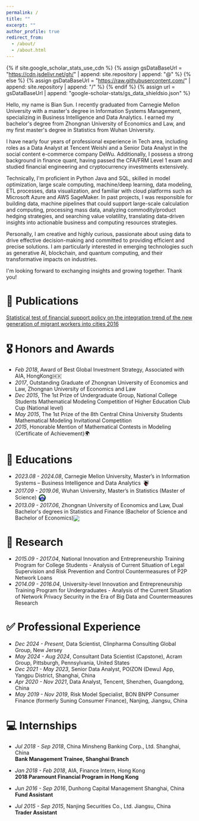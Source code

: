 ```yaml
---
permalink: /
title: ""
excerpt: ""
author_profile: true
redirect_from: 
  - /about/
  - /about.html
---
```


{% if site.google_scholar_stats_use_cdn %}
{% assign gsDataBaseUrl = "https://cdn.jsdelivr.net/gh/" | append: site.repository | append: "@" %}
{% else %}
{% assign gsDataBaseUrl = "https://raw.githubusercontent.com/" | append: site.repository | append: "/" %}
{% endif %}
{% assign url = gsDataBaseUrl | append: "google-scholar-stats/gs_data_shieldsio.json" %}

<span class='anchor' id='about-me'></span>

Hello, my name is Bian Sun. I recently graduated from Carnegie Mellon University with a master's degree in Information Systems Management, specializing in Business Intelligence and Data Analytics. I earned my bachelor's degree from Zhongnan University of Economics and Law, and my first master's degree in Statistics from Wuhan University.

I have nearly four years of professional experience in Tech area, including roles as a Data Analyst at Tencent Weishi and a Senior Data Analyst in the social content e-commerce company DeWu. Additionally, I possess a strong background in finance quant, having passed the CFA/FRM Level 1 exam and studied financial engineering and cryptocurrency investments extensively.

Technically, I'm proficient in Python Java and SQL, skilled in model optimization, large scale computing, machine/deep learning, data modeling, ETL processes, data visualization, and familiar with cloud platforms such as Microsoft Azure and AWS SageMaker. In past projects, I was responsible for building data, machine pipelines that could support large-scale calculation and computing, processing mass data, analyzing commodity/product hedging strategies, and searching value volatility, translating data-driven insights into actionable business and computing resources strategies.

Personally, I am creative and highly curious, passionate about using data to drive effective decision-making and committed to providing efficient and precise solutions. I am particularly interested in emerging technologies such as generative AI, blockchain, and quantum computing, and their transformative impacts on industries.

I'm looking forward to exchanging insights and growing together. Thank you!

# 📝 Publications 


[Statistical test of financial support policy on the integration trend of the new generation of migrant workers into cities 2016](https://scholar.google.com/citations?user=X1jzJs8AAAAJ&hl=en)


# 🎖 Honors and Awards
- *Feb 2018*, Award of Best Global Investment Strategy, Associated with AIA, HongKong🇭🇰
- *2017*, Outstanding Graduate of Zhongnan University of Economics and Law, Zhongnan University of Economics and Law  
- *Dec 2015*, The 1st Prize of Undergraduate Group, National College Students Mathematical Modeling Competition of Higher Education Club Cup (National level)
- *May 2015*, The 1st Prize of the 8th Central China University Students Mathematical Modeling Invitational Competition
- *2015*, Honorable Mention of Mathematical Contests in Modeling (Certificate of Achievement)🌍

# 📖 Educations
- *2023.08 - 2024.08*, Carnegie Mellon University, Master’s in Information Systems – Business Intelligence and Data Analytics <img src="cmu_logo.jpg" height="22" style="vertical-align:middle;">
- *2017.09 - 2019.06*, Wuhan University, Master’s in Statistics (Master of Science) <img src="wuhan_logo.png" height="22" style="vertical-align:middle;"> 
- *2013.09 - 2017.06*, Zhongnan University of Economics and Law, Dual Bachelor's degrees in Statistics and Finance (Bachelor of Science and Bachelor of Economics)<img src="cai_logo.jepg" height="22" style="vertical-align:middle;">

# 🚀 Research 
- *2015.09 - 2017.04*, National Innovation and Entrepreneurship Training Program for College Students - Analysis of Current Situation of Legal Supervision and Risk Prevention and Control Countermeasures of P2P Network Loans 
- *2014.09 - 2016.04*, University-level Innovation and Entrepreneurship Training Program for Undergraduates - Analysis of the Current Situation of Network Privacy Security in the Era of Big Data and Countermeasures Research

# ✅ Professional Experience
- *Dec 2024 - Present*, Data Scientist, Clinpharma Consulting Global Group, New Jersey
- *May 2024 - Aug 2024*, Consultant Data Scientist (Capstone), Acram Group, Pittsburgh, Pennsylvania, United States  
- *Dec 2021 - May 2023*, Senior Data Analyst, POIZON (Dewu) App, Yangpu District, Shanghai, China  
- *Apr 2020 - Nov 2021*, Data Analyst, Tencent, Shenzhen, Guangdong, China  
- *May 2019 - Nov 2019*, Risk Model Specialist, BON BNPP Consumer Finance (formerly Suning Consumer Finance), Nanjing, Jiangsu, China


# 💻 Internships
- *Jul 2018 - Sep 2018*, China Minsheng Banking Corp., Ltd.  Shanghai, China  
**Bank Management Trainee, Shanghai Branch**  

- *Jan 2018 - Feb 2018*, AIA, Finance Intern, Hong Kong  
**2018 Paramount Financial Program in Hong Kong**  

- *Jun 2016 - Sep 2016*, Dunhong Capital Management  Shanghai, China  
**Fund Assistant**  

- *Jul 2015 - Sep 2015*, Nanjing Securities Co., Ltd. Jiangsu, China  
**Trader Assistant**  

